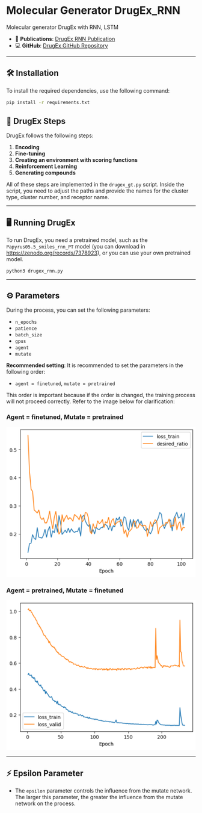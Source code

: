 # Molecular Generator DrugEx_RNN

Molecular generator DrugEx with RNN, LSTM

- 📄 **Publications**: [DrugEx RNN Publication](https://jcheminf.biomedcentral.com/articles/10.1186/s13321-021-00561-9)
- 💻 **GitHub**: [DrugEx GitHub Repository](https://github.com/CDDLeiden/DrugEx)

---

## 🛠️ Installation

To install the required dependencies, use the following command:

```bash
pip install -r requirements.txt
```

## 🔄 DrugEx Steps

DrugEx follows the following steps:

1. **Encoding** 
2. **Fine-tuning**
3. **Creating an environment with scoring functions**
4. **Reinforcement Learning**
5. **Generating compounds**

All of these steps are implemented in the `drugex_gt.py` script. Inside the script, you need to adjust the paths and provide the names for the cluster type, cluster number, and receptor name.

---

## 🖥️ Running DrugEx

To run DrugEx, you need a pretrained model, such as the `Papyrus05.5_smiles_rnn_PT` model (you can download in https://zenodo.org/records/7378923), or you can use your own pretrained model.

```bash
python3 drugex_rnn.py
```
---
## ⚙️ Parameters

During the process, you can set the following parameters:

- `n_epochs`
- `patience`
- `batch_size`
- `gpus`
- `agent`
- `mutate`

**Recommended setting**: It is recommended to set the parameters in the following order:
- `agent = finetuned`, `mutate = pretrained`

This order is important because if the order is changed, the training process will not proceed correctly. Refer to the image below for clarification:

### Agent = finetuned, Mutate = pretrained

![Agent = finetuned, Mutate =pretrained](agent_finetuned-mutate_pretrained.png)

### Agent = pretrained, Mutate = finetuned

![Agent = pretrained, Mutate =finetuned](agent_pretrained-mutate_finetuned.png)

---

## ⚡ Epsilon Parameter

- The `epsilon` parameter controls the influence from the mutate network. The larger this parameter, the greater the influence from the mutate network on the process.
